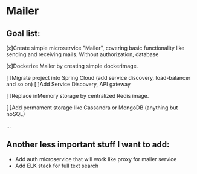 # Mailer

## Goal list:

[x]Create simple microservice "Mailer", covering basic functionality like sending and receiving mails. Without authorization, database

[x]Dockerize Mailer by creating simple dockerimage.

[ ]Migrate project into Spring Cloud (add service discovery, load-balancer and so on)
[ ]Add Service Discovery, API gateway

[ ]Replace inMemory storage by centralized Redis image.

[ ]Add permament storage like Cassandra or MongoDB (anything but noSQL)

...

## Another less important stuff I want to add:
- Add auth microservice that will work like proxy for mailer service
- Add ELK stack for full text search
